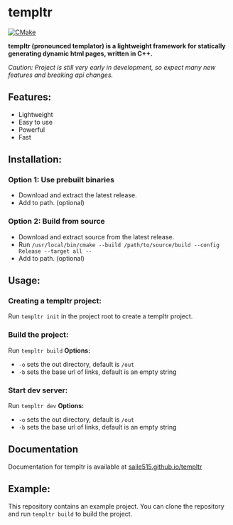 # templtr

[![CMake](https://github.com/saile515/templtr/actions/workflows/cmake.yml/badge.svg?branch=master)](https://github.com/saile515/templtr/actions/workflows/cmake.yml)

**templtr (pronounced templator) is a lightweight framework for statically generating dynamic html pages, written in C++.**

*Caution: Project is still very early in development, so expect many new features and breaking api changes.*

## Features:
* Lightweight
* Easy to use
* Powerful
* Fast

## Installation:
### Option 1: Use prebuilt binaries
* Download and extract the latest release.
* Add to path. (optional)
### Option 2: Build from source
* Download and extract source from the latest release.
* Run `/usr/local/bin/cmake --build /path/to/source/build --config Release --target all --`
* Add to path. (optional)

## Usage:
### Creating a templtr project:
Run `templtr init` in the project root to create a templtr project.

### Build the project:
Run `templtr build`
**Options:**
* `-o` sets the out directory, default is `/out`
* `-b` sets the base url of links, default is an empty string

### Start dev server:
Run `templtr dev`
**Options:**
* `-o` sets the out directory, default is `/out`
* `-b` sets the base url of links, default is an empty string

## Documentation
Documentation for templtr is available at [saile515.github.io/templtr](https://saile515.github.io/templtr/)

## Example:
This repository contains an example project. You can clone the repository and run `templtr build` to build the project.
